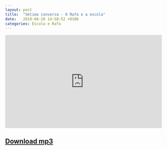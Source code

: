 ```yaml
---
layout: post
title:  "Sétima conversa - O Rafa e a escola"
date:   2018-08-20 14:58:52 +0100
categories: Escola e Rafa
---
```

<iframe width="100%" height="300" scrolling="no" frameborder="no" allow="autoplay" src="https://w.soundcloud.com/player/?url=https%3A//api.soundcloud.com/tracks/488007588&color=%23ff5500&auto_play=false&hide_related=false&show_comments=true&show_user=true&show_reposts=false&show_teaser=true&visual=true"></iframe>

## [Download mp3](https://raw.githubusercontent.com/tvieiragoncalves/programa-sobrinhos/master/audio/rafaescola.mp3)
